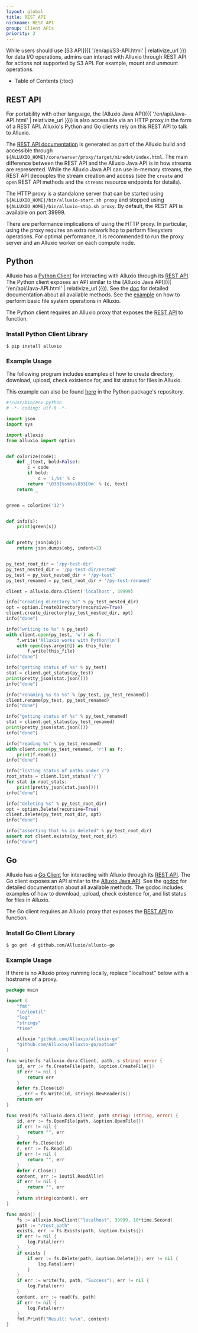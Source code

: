 ```yaml
---
layout: global
title: REST API
nickname: REST API
group: Client APIs
priority: 2
---
```


While users should use [S3 API]({{ '/en/api/S3-API.html' | relativize_url }}) for data I/O operations, admins can 
interact with Alluxio through REST API for actions not supported by S3 API. For example, mount and unmount operations.

* Table of Contents
{:toc}

## REST API

For portability with other language, the [Alluxio Java API]({{ '/en/api/Java-API.html' | relativize_url }})) is also
accessible via an HTTP proxy in the form of a REST API. Alluxio's Python and Go clients rely on 
this REST API to talk to Alluxio.

The [REST API documentation](https://docs.alluxio.io/os/restdoc/{{site.ALLUXIO_MAJOR_VERSION}}/proxy/index.html)
is generated as part of the Alluxio build and accessible through
`${ALLUXIO_HOME}/core/server/proxy/target/miredot/index.html`. The main difference between
the REST API and the Alluxio Java API is in how streams are represented. While the Alluxio Java API
can use in-memory streams, the REST API decouples the stream creation and access (see the
`create` and `open` REST API methods and the `streams` resource endpoints for details).

The HTTP proxy is a standalone server that can be started using
`${ALLUXIO_HOME}/bin/alluxio-start.sh proxy` and stopped using `${ALLUXIO_HOME}/bin/alluxio-stop.sh
proxy`. By default, the REST API is available on port 39999.

There are performance implications of using the HTTP proxy. In particular, using the proxy requires
an extra network hop to perform filesystem operations. For optimal performance, it is recommended to
run the proxy server and an Alluxio worker on each compute node.

## Python

Alluxio has a [Python Client](https://github.com/Alluxio/alluxio-py) for interacting with Alluxio through its
[REST API](#rest-api). The Python client exposes an API similar to the [Alluxio Java API]({{ '/en/api/Java-API.html' | relativize_url }})).
See the [doc](http://alluxio-py.readthedocs.io) for detailed documentation about all available
methods. See the [example](https://github.com/Alluxio/alluxio-py/blob/master/example.py) on how to perform basic
file system operations in Alluxio.

The Python client requires an Alluxio proxy that exposes the [REST API](#rest-api) to function.

### Install Python Client Library
```console
$ pip install alluxio
```

### Example Usage

The following program includes examples of how to create directory, download, upload, check existence for,
and list status for files in Alluxio.

This example can also be found [here](https://github.com/Alluxio/alluxio-py/blob/master/example.py)
in the Python package's repository.

```python
#!/usr/bin/env python
# -*- coding: utf-8 -*-

import json
import sys

import alluxio
from alluxio import option


def colorize(code):
    def _(text, bold=False):
        c = code
        if bold:
            c = '1;%s' % c
        return '\033[%sm%s\033[0m' % (c, text)
    return _


green = colorize('32')


def info(s):
    print(green(s))


def pretty_json(obj):
    return json.dumps(obj, indent=2)


py_test_root_dir = '/py-test-dir'
py_test_nested_dir = '/py-test-dir/nested'
py_test = py_test_nested_dir + '/py-test'
py_test_renamed = py_test_root_dir + '/py-test-renamed'

client = alluxio.dora.Client('localhost', 39999)

info("creating directory %s" % py_test_nested_dir)
opt = option.CreateDirectory(recursive=True)
client.create_directory(py_test_nested_dir, opt)
info("done")

info("writing to %s" % py_test)
with client.open(py_test, 'w') as f:
    f.write('Alluxio works with Python!\n')
    with open(sys.argv[0]) as this_file:
        f.write(this_file)
info("done")

info("getting status of %s" % py_test)
stat = client.get_status(py_test)
print(pretty_json(stat.json()))
info("done")

info("renaming %s to %s" % (py_test, py_test_renamed))
client.rename(py_test, py_test_renamed)
info("done")

info("getting status of %s" % py_test_renamed)
stat = client.get_status(py_test_renamed)
print(pretty_json(stat.json()))
info("done")

info("reading %s" % py_test_renamed)
with client.open(py_test_renamed, 'r') as f:
    print(f.read())
info("done")

info("listing status of paths under /")
root_stats = client.list_status('/')
for stat in root_stats:
    print(pretty_json(stat.json()))
info("done")

info("deleting %s" % py_test_root_dir)
opt = option.Delete(recursive=True)
client.delete(py_test_root_dir, opt)
info("done")

info("asserting that %s is deleted" % py_test_root_dir)
assert not client.exists(py_test_root_dir)
info("done")
```

## Go

Alluxio has a [Go Client](https://github.com/Alluxio/alluxio-go) for interacting with Alluxio through its
[REST API](#rest-api). The Go client exposes an API similar to the [Alluxio Java API](#java-client).
See the [godoc](http://godoc.org/github.com/Alluxio/alluxio-go) for detailed documentation about all available
methods. The godoc includes examples of how to download, upload, check existence for, and list status for files in
Alluxio.

The Go client requires an Alluxio proxy that exposes the [REST API](#rest-api) to function.

### Install Go Client Library
```console
$ go get -d github.com/Alluxio/alluxio-go
```

### Example Usage

If there is no Alluxio proxy running locally, replace "localhost" below with a hostname of a proxy.

```go
package main

import (
	"fmt"
	"io/ioutil"
	"log"
	"strings"
	"time"

	alluxio "github.com/Alluxio/alluxio-go"
	"github.com/Alluxio/alluxio-go/option"
)

func write(fs *alluxio.dora.Client, path, s string) error {
	id, err := fs.CreateFile(path, &option.CreateFile{})
	if err != nil {
		return err
	}
	defer fs.Close(id)
	_, err = fs.Write(id, strings.NewReader(s))
	return err
}

func read(fs *alluxio.dora.Client, path string) (string, error) {
	id, err := fs.OpenFile(path, &option.OpenFile{})
	if err != nil {
		return "", err
	}
	defer fs.Close(id)
	r, err := fs.Read(id)
	if err != nil {
		return "", err
	}
	defer r.Close()
	content, err := ioutil.ReadAll(r)
	if err != nil {
		return "", err
	}
	return string(content), err
}

func main() {
	fs := alluxio.NewClient("localhost", 39999, 10*time.Second)
	path := "/test_path"
	exists, err := fs.Exists(path, &option.Exists{})
	if err != nil {
		log.Fatal(err)
	}
	if exists {
		if err := fs.Delete(path, &option.Delete{}); err != nil {
			log.Fatal(err)
		}
	}
	if err := write(fs, path, "Success"); err != nil {
		log.Fatal(err)
	}
	content, err := read(fs, path)
	if err != nil {
		log.Fatal(err)
	}
	fmt.Printf("Result: %v\n", content)
}
```
